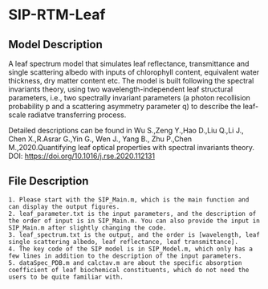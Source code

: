 # SIP-RTM-Leaf
## Model Description
  A leaf spectrum model that simulates leaf reflectance, transmittance and single scattering albedo with inputs of chlorophyll content, equivalent water thickness, dry matter content etc. The model is built following the spectral invariants theory, using two wavelength-independent leaf structural parameters, i.e., two spectrally invariant parameters (a photon recollision probability p and a scattering asymmetry parameter  q) to describe the leaf-scale radiatve transferring process.
  
  Detailed descriptions can be found in Wu S.,Zeng Y.,Hao D.,Liu Q.,Li J., Chen X.,R.Asrar G.,Yin G., Wen J., Yang B., Zhu P.,Chen M.,2020.Quantifying leaf optical properties with spectral invariants theory. DOI: https://doi.org/10.1016/j.rse.2020.112131


## File Description
    1. Please start with the SIP_Main.m, which is the main function and can display the output figures.  
    2. leaf_parameter.txt is the input parameters, and the description of the order of input is in SIP_Main.m. You can also provide the input in SIP_Main.m after slightly changing the code.  
    3. leaf_spectrum.txt is the output, and the order is [wavelength, leaf single scattering albedo, leaf reflectance, leaf transmittance].  
    4. The key code of the SIP model is in SIP_Model.m, which only has a few lines in addition to the description of the input parameters.   
    5. dataSpec_PDB.m and calctav.m are about the specific absorption coefficient of leaf biochemical constituents, which do not need the users to be quite familiar with. 
